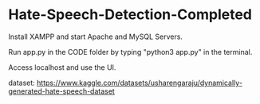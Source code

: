 # Hate-Speech-Detection-Completed

Install XAMPP and start Apache and MySQL Servers.

Run app.py in the CODE folder by typing "python3 app.py" in the terminal.

Access localhost and use the UI.

dataset: https://www.kaggle.com/datasets/usharengaraju/dynamically-generated-hate-speech-dataset


